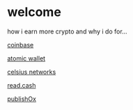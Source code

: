 <!-----
title: Welcome
header: make some …
--->

# welcome

how i earn more crypto and why i do for…

<a href='http://blog.pancake.io'>coinbase</a>

<a href='http://themes.pancake.io'>atomic wallet</a>

<a href='http://docs.pancake.io'>celsius networks</a>

<a href='http://twitter.com/pancakeio'>read.cash</a>

<a href='http://github.com/pancakeio'>publishOx</a>
